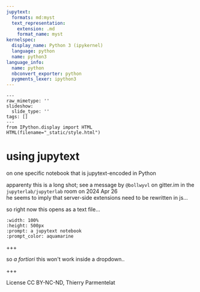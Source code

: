 ```yaml
---
jupytext:
  formats: md:myst
  text_representation:
    extension: .md
    format_name: myst
kernelspec:
  display_name: Python 3 (ipykernel)
  language: python
  name: python3
language_info:
  name: python
  nbconvert_exporter: python
  pygments_lexer: ipython3
---
```


```{raw-cell}
---
raw_mimetype: ''
slideshow:
  slide_type: ''
tags: []
---
from IPython.display import HTML
HTML(filename="_static/style.html")
```

# using jupytext

on one specific notebook that is jupytext-encoded in Python

apparenty this is a long shot; see a message by `@bollwyvl` on gitter.im in the `jupyterlab/jupyterlab` room on 2024 Apr 26  
he seems to imply that server-side extensions need to be rewritten in js...

so right now this opens as a text file...

```{notebooklite} hello-world-jupytext-nb.md
:width: 100%
:height: 500px
:prompt: a jupytext notebook
:prompt_color: aquamarine
```

+++

so *a fortiori* this won't work inside a dropdown..

+++

License CC BY-NC-ND, Thierry Parmentelat
